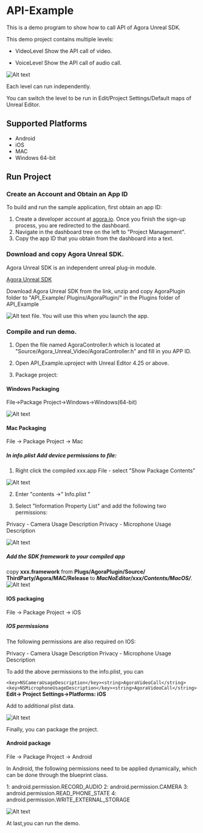 # API-Example

This is a demo program to show how to call API of Agora Unreal SDK.

This demo project contains multiple levels:

- VideoLevel   Show the API call of video.

- VoiceLevel   Show the API call of audio call.

![Alt text](README_Picture/Level_List.png?raw=true "PackageProject")

Each level can run independently.

You can switch the level to be run in Edit/Project Settings/Default maps of Unreal Editor.

## Supported Platforms

- Android
- iOS
- MAC
- Windows 64-bit

## Run Project 

 ### Create an Account and Obtain an App ID 

To build and run the sample application, first obtain an app ID:

1) Create a developer account at [agora.io](https://console.agora.io/projects?isTrusted=true). Once you finish the sign-up process, you are redirected to the dashboard.
2) Navigate in the dashboard tree on the left to "Project Management".
3) Copy the app ID that you obtain from the dashboard into a text.

### Download and copy Agora Unreal SDK.

Agora Unreal SDK is an independent unreal plug-in module.

[Agora Unreal SDK](https://download.agora.io/sdk/release/Agora_Unreal_SDK.zip)

Download Agora Unreal SDK from the link, unzip and copy AgoraPlugin folder to "API_Example/ Plugins/AgoraPlugin/" in the Plugins folder of API_Example

![Alt text](README_Picture/copy_plugin.png?raw=true "PackageProject")
file. You will use this when you launch the app.

### Compile and run demo. 

1) Open the file named AgoraController.h which is located at "Source/Agora_Unreal_Video/AgoraController.h" and fill in you APP ID.

2) Open API_Example.uproject with Unreal Editor 4.25 or above.

3) Package project:

#### Windows Packaging

File->Package Project->Windows->Windows(64-bit)

![Alt text](README_Picture/package.png?raw=true "PackageProject")

#### Mac Packaging

File -> Package Project -> Mac

##### In info.plist Add device permissions to file:

1. Right click the compiled xxx.app File - select "Show Package Contents"

![Alt text](README_Picture/Mac_package_add_permission.png?raw=true "PackageProject")

2. Enter "contents ->" Info.plist "

3. Select "Information Property List" and add the following two permissions:

Privacy - Camera Usage Description
Privacy - Microphone Usage Description

![Alt text](README_Picture/Mac_package_add_permission2.png?raw=true "PackageProject")


##### Add the SDK framework to your compiled app

copy **xxx.framework** from **Plugs/AgoraPlugin/Source/ ThirdParty/Agora/MAC/Release** to ***MacNoEditor/xxx/Contents/MacOS/***.
![Alt text](README_Picture/Mac_package_add_framework.png?raw=true "PackageProject")


#### IOS packaging
File -> Package Project -> iOS


##### IOS permissions
The following permissions are also required on IOS:

Privacy - Camera Usage Description
Privacy - Microphone Usage Description


To add the above permissions to the info.plist, you can

`<key>NSCameraUsageDescription</key><string>AgoraVideoCall</string> <key>NSMicrophoneUsageDescription</key><string>AgoraVideoCall</string>`
**Edit-> Project Settings->Platforms: iOS**

Add to additional plist data.

![Alt text](README_Picture/iOS_add_permission.png?raw=true "PackageProject")

Finally, you can package the project.

#### Android package

File -> Package Project -> Android

In Android, the following permissions need to be applied dynamically, which can be done through the blueprint class.

1: android.permission.RECORD_AUDIO
2: android.permission.CAMERA
3: android.permission.READ_PHONE_STATE
4: android.permission.WRITE_EXTERNAL_STORAGE

![Alt text](README_Picture/Android_permission.png?raw=true "PackageProject")


At last,you can run the demo.